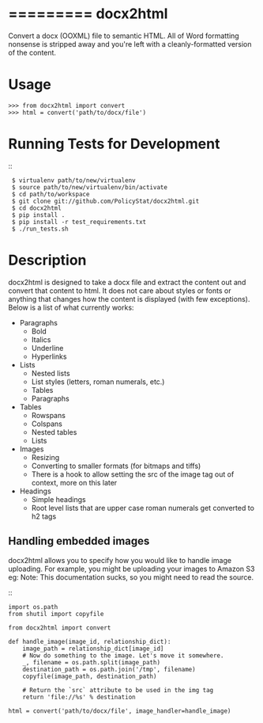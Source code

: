 =========
docx2html
=========

Convert a docx (OOXML) file to semantic HTML.
All of Word formatting nonsense is stripped away and
you're left with a cleanly-formatted version of the content.


Usage
=====

    >>> from docx2html import convert
    >>> html = convert('path/to/docx/file')


Running Tests for Development
=============================

::

     $ virtualenv path/to/new/virtualenv
     $ source path/to/new/virtualenv/bin/activate
     $ cd path/to/workspace
     $ git clone git://github.com/PolicyStat/docx2html.git
     $ cd docx2html
     $ pip install .
     $ pip install -r test_requirements.txt
     $ ./run_tests.sh

Description
===========

docx2html is designed to take a docx file and extract the content out and
convert that content to html. It does not care about styles or fonts or
anything that changes how the content is displayed (with few exceptions). Below
is a list of what currently works:

* Paragraphs
    * Bold
    * Italics
    * Underline
    * Hyperlinks
* Lists
    * Nested lists
    * List styles (letters, roman numerals, etc.)
    * Tables
    * Paragraphs
* Tables
    * Rowspans
    * Colspans
    * Nested tables
    * Lists
* Images
    * Resizing
    * Converting to smaller formats (for bitmaps and tiffs)
    * There is a hook to allow setting the src of the image tag out of context,
      more on this later
* Headings
    * Simple headings
    * Root level lists that are upper case roman numerals get converted to h2
      tags

Handling embedded images
------------------------

docx2html allows you to specify how you would like to handle image uploading.
For example, you might be uploading your images to Amazon S3 eg:
Note: This documentation sucks, so you might need to read the source.

::

    import os.path
    from shutil import copyfile

    from docx2html import convert

    def handle_image(image_id, relationship_dict):
        image_path = relationship_dict[image_id]
        # Now do something to the image. Let's move it somewhere.
        _, filename = os.path.split(image_path)
        destination_path = os.path.join('/tmp', filename)
        copyfile(image_path, destination_path)

        # Return the `src` attribute to be used in the img tag
        return 'file://%s' % destination

    html = convert('path/to/docx/file', image_handler=handle_image)
